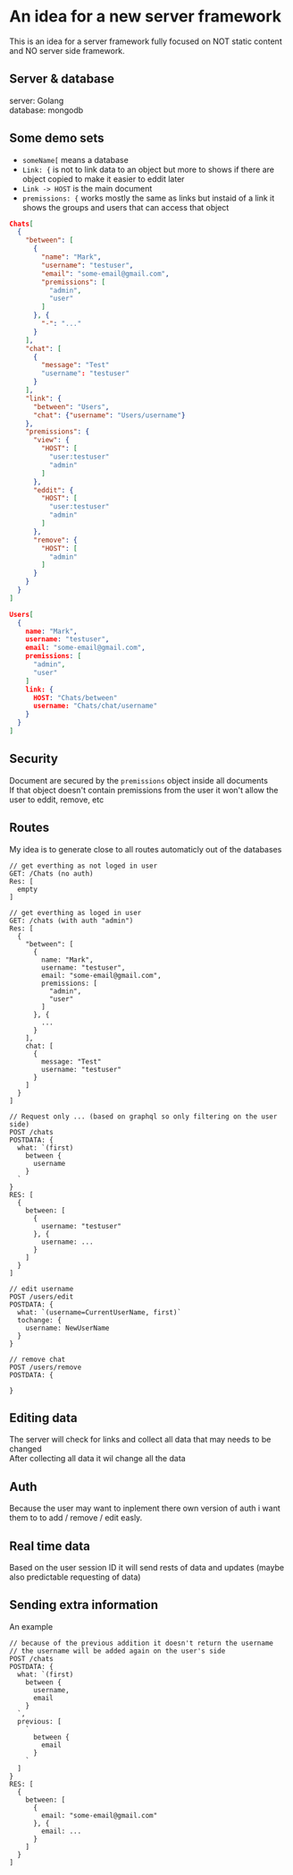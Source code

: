 # An idea for a new server framework
This is an idea for a server framework fully focused on NOT static content and NO server side framework.

## Server & database
server: Golang  
database: mongodb

## Some demo sets
- `someName[` means a database  
- `Link: {` is not to link data to an object but more to shows if there are object copied to make it easier to eddit later
- `Link -> HOST` is the main document
- `premissions: {` works mostly the same as links but instaid of a link it shows the groups and users that can access that object

```json
Chats[
  {
    "between": [
      {
        "name": "Mark",
        "username": "testuser",
        "email": "some-email@gmail.com",
        "premissions": [
          "admin",
          "user"
        ]
      }, {
        "-": "..."
      }
    ],
    "chat": [
      {
        "message": "Test"
        "username": "testuser"
      }
    ],
    "link": {
      "between": "Users",
      "chat": {"username": "Users/username"}
    },
    "premissions": {
      "view": {
        "HOST": [
          "user:testuser"
          "admin"
        ]
      },
      "eddit": {
        "HOST": [
          "user:testuser"
          "admin"
        ]
      },
      "remove": {
        "HOST": [
          "admin"
        ]
      }
    }
  }
]

Users[
  {
    name: "Mark",
    username: "testuser",
    email: "some-email@gmail.com",
    premissions: [
      "admin",
      "user"
    ]
    link: {
      HOST: "Chats/between"
      username: "Chats/chat/username"
    }
  }
]
```

## Security
Document are secured by the `premissions` object inside all documents  
If that object doesn't contain premissions from the user it won't allow the user to eddit, remove, etc

## Routes
My idea is to generate close to all routes automaticly out of the databases  

```
// get everthing as not loged in user
GET: /Chats (no auth)
Res: [
  empty
]

// get everthing as loged in user
GET: /chats (with auth "admin")
Res: [
  {
    "between": [
      {
        name: "Mark",
        username: "testuser",
        email: "some-email@gmail.com",
        premissions: [
          "admin",
          "user"
        ]
      }, {
        ...
      }
    ],
    chat: [
      {
        message: "Test"
        username: "testuser"
      }
    ]
  }
]

// Request only ... (based on graphql so only filtering on the user side)
POST /chats
POSTDATA: {
  what: `(first)
    between {
      username
    }
  `
}
RES: [
  {
    between: [
      {
        username: "testuser"
      }, {
        username: ...
      }
    ]
  }
]

// edit username
POST /users/edit
POSTDATA: {
  what: `(username=CurrentUserName, first)`
  tochange: {
    username: NewUserName
  }
}

// remove chat
POST /users/remove
POSTDATA: {

}
```

## Editing data
The server will check for links and collect all data that may needs to be changed  
After collecting all data it wil change all the data  

## Auth
Because the user may want to inplement there own version of auth i want them to to add / remove / edit easly.  

## Real time data
Based on the user session ID it will send rests of data and updates (maybe also predictable requesting of data)

## Sending extra information
An example
```
// because of the previous addition it doesn't return the username
// the username will be added again on the user's side
POST /chats
POSTDATA: {
  what: `(first)
    between {
      username,
      email
    }
  `,
  previous: [
    `
      between {
        email
      }
    `
  ]
}
RES: [
  {
    between: [
      {
        email: "some-email@gmail.com"
      }, {
        email: ...
      }
    ]
  }
]
```
